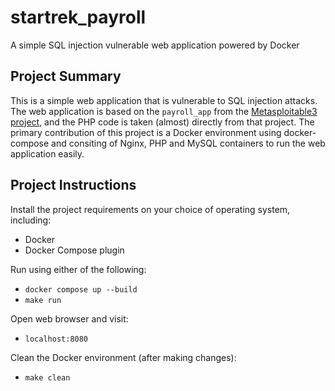# startrek_payroll

A simple SQL injection vulnerable web application powered by Docker

## Project Summary

This is a simple web application that is vulnerable to SQL injection attacks. The web application is based on the `payroll_app` from the [Metasploitable3 project](https://github.com/rapid7/metasploitable3), and the PHP code is taken (almost) directly from that project. The primary contribution of this project is a Docker environment using docker-compose and consiting of Nginx, PHP and MySQL containers to run the web application easily.

## Project Instructions

Install the project requirements on your choice of operating system, including:

- Docker
- Docker Compose plugin

Run using either of the following:

- `docker compose up --build`
- `make run`

Open web browser and visit:

- `localhost:8080`

Clean the Docker environment (after making changes):

- `make clean`
